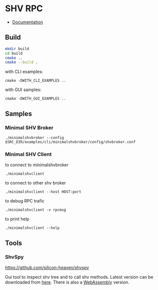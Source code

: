 # SHV RPC
* [Documentation](https://silicon-heaven.github.io/shv-doc/)
## Build

```sh
mkdir build
cd build
cmake ..
cmake --build .
```
with CLI examples:
```
cmake -DWITH_CLI_EXAMPLES ..
```
with GUI samples:
```
cmake -DWITH_GUI_EXAMPLES ..
```
## Samples
### Minimal SHV Broker
```
./minimalshvbroker --config $SRC_DIR/examples/cli/minimalshvbroker/config/shvbroker.conf
```
### Minimal SHV Client
to connect to minimalshvbroker
```
./minimalshvclient 
```
to connect to other shv broker
```
./minimalshvclient --host HOST:port
```
to debug RPC trafic
```
./minimalshvclient -v rpcmsg
```
to print help
```
./minimalshvclient --help
```
## Tools
### ShvSpy
https://github.com/silicon-heaven/shvspy

Gui tool to inspect shv tree and to call shv methods. Latest version can be downloaded from [here](https://github.com/silicon-heaven/shvspy/releases/tag/nightly). There is also a [WebAssembly](https://silicon-heaven.github.io/shvspy/) version.
